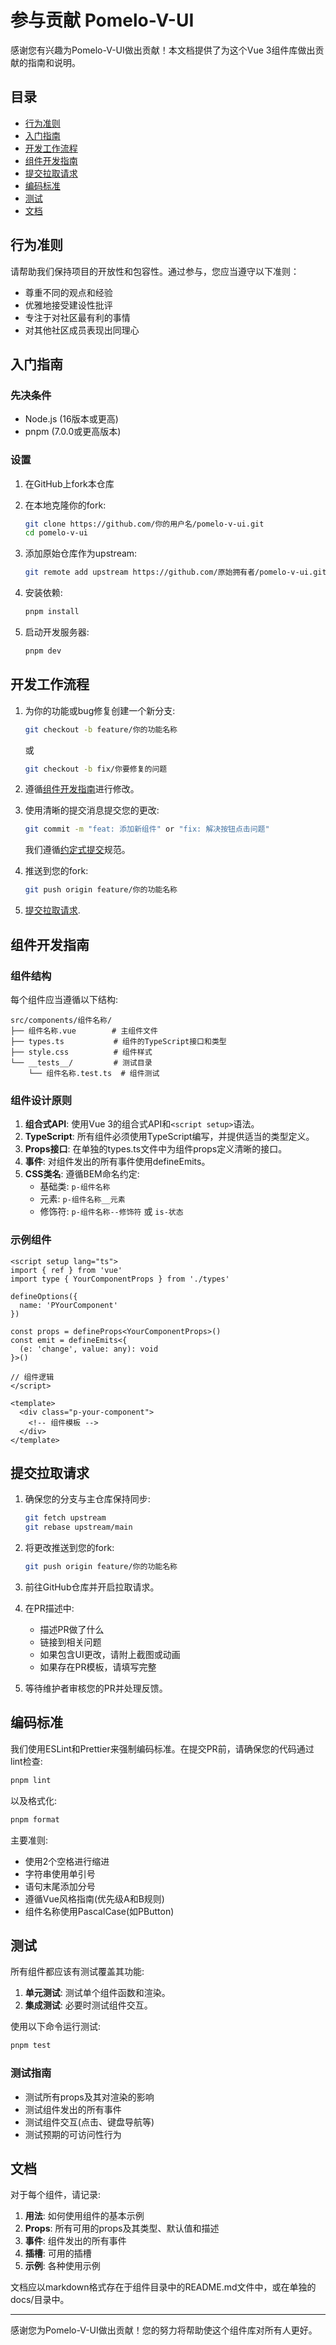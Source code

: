 # 参与贡献 Pomelo-V-UI

感谢您有兴趣为Pomelo-V-UI做出贡献！本文档提供了为这个Vue 3组件库做出贡献的指南和说明。

## 目录

- [行为准则](#行为准则)
- [入门指南](#入门指南)
- [开发工作流程](#开发工作流程)
- [组件开发指南](#组件开发指南)
- [提交拉取请求](#提交拉取请求)
- [编码标准](#编码标准)
- [测试](#测试)
- [文档](#文档)

## 行为准则

请帮助我们保持项目的开放性和包容性。通过参与，您应当遵守以下准则：

- 尊重不同的观点和经验
- 优雅地接受建设性批评
- 专注于对社区最有利的事情
- 对其他社区成员表现出同理心

## 入门指南

### 先决条件

- Node.js (16版本或更高)
- pnpm (7.0.0或更高版本)

### 设置

1. 在GitHub上fork本仓库
2. 在本地克隆你的fork:

   ```bash
   git clone https://github.com/你的用户名/pomelo-v-ui.git
   cd pomelo-v-ui
   ```

3. 添加原始仓库作为upstream:

   ```bash
   git remote add upstream https://github.com/原始拥有者/pomelo-v-ui.git
   ```

4. 安装依赖:

   ```bash
   pnpm install
   ```

5. 启动开发服务器:

   ```bash
   pnpm dev
   ```

## 开发工作流程

1. 为你的功能或bug修复创建一个新分支:

   ```bash
   git checkout -b feature/你的功能名称
   ```

   或

   ```bash
   git checkout -b fix/你要修复的问题
   ```

2. 遵循[组件开发指南](#组件开发指南)进行修改。

3. 使用清晰的提交消息提交您的更改:

   ```bash
   git commit -m "feat: 添加新组件" or "fix: 解决按钮点击问题"
   ```

   我们遵循[约定式提交](https://www.conventionalcommits.org/)规范。

4. 推送到您的fork:

   ```bash
   git push origin feature/你的功能名称
   ```

5. [提交拉取请求](#提交拉取请求).

## 组件开发指南

### 组件结构

每个组件应当遵循以下结构:

```
src/components/组件名称/
├── 组件名称.vue        # 主组件文件
├── types.ts           # 组件的TypeScript接口和类型
├── style.css          # 组件样式
└── __tests__/         # 测试目录
    └── 组件名称.test.ts  # 组件测试
```

### 组件设计原则

1. **组合式API**: 使用Vue 3的组合式API和`<script setup>`语法。
2. **TypeScript**: 所有组件必须使用TypeScript编写，并提供适当的类型定义。
3. **Props接口**: 在单独的types.ts文件中为组件props定义清晰的接口。
4. **事件**: 对组件发出的所有事件使用defineEmits。
5. **CSS类名**: 遵循BEM命名约定:
   - 基础类: `p-组件名称`
   - 元素: `p-组件名称__元素`
   - 修饰符: `p-组件名称--修饰符` 或 `is-状态`

### 示例组件

```vue
<script setup lang="ts">
import { ref } from 'vue'
import type { YourComponentProps } from './types'

defineOptions({
  name: 'PYourComponent'
})

const props = defineProps<YourComponentProps>()
const emit = defineEmits<{
  (e: 'change', value: any): void
}>()

// 组件逻辑
</script>

<template>
  <div class="p-your-component">
    <!-- 组件模板 -->
  </div>
</template>
```

## 提交拉取请求

1. 确保您的分支与主仓库保持同步:

   ```bash
   git fetch upstream
   git rebase upstream/main
   ```

2. 将更改推送到您的fork:

   ```bash
   git push origin feature/你的功能名称
   ```

3. 前往GitHub仓库并开启拉取请求。

4. 在PR描述中:

   - 描述PR做了什么
   - 链接到相关问题
   - 如果包含UI更改，请附上截图或动画
   - 如果存在PR模板，请填写完整

5. 等待维护者审核您的PR并处理反馈。

## 编码标准

我们使用ESLint和Prettier来强制编码标准。在提交PR前，请确保您的代码通过lint检查:

```bash
pnpm lint
```

以及格式化:

```bash
pnpm format
```

主要准则:

- 使用2个空格进行缩进
- 字符串使用单引号
- 语句末尾添加分号
- 遵循Vue风格指南(优先级A和B规则)
- 组件名称使用PascalCase(如PButton)

## 测试

所有组件都应该有测试覆盖其功能:

1. **单元测试**: 测试单个组件函数和渲染。
2. **集成测试**: 必要时测试组件交互。

使用以下命令运行测试:

```bash
pnpm test
```

### 测试指南

- 测试所有props及其对渲染的影响
- 测试组件发出的所有事件
- 测试组件交互(点击、键盘导航等)
- 测试预期的可访问性行为

## 文档

对于每个组件，请记录:

1. **用法**: 如何使用组件的基本示例
2. **Props**: 所有可用的props及其类型、默认值和描述
3. **事件**: 组件发出的所有事件
4. **插槽**: 可用的插槽
5. **示例**: 各种使用示例

文档应以markdown格式存在于组件目录中的README.md文件中，或在单独的docs/目录中。

---

感谢您为Pomelo-V-UI做出贡献！您的努力将帮助使这个组件库对所有人更好。
